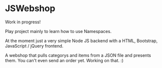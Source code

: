 JSWebshop
=========

Work in progress!

Play project mainly to learn how to use Namespaces.

At the moment just a very simple Node JS backend with
a HTML, Bootstrap, JavaScript / jQuery frontend.

A webshop that pulls categorys and items from a JSON
file and presents them. You can't even send an order yet.
Working on that. :)